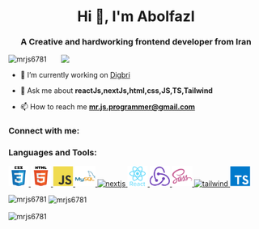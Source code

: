 <h1 align="center">Hi 👋, I'm Abolfazl</h1>
<h3 align="center">A Creative and hardworking frontend developer from Iran</h3>
<img src="https://www.google.com/url?sa=i&url=https%3A%2F%2Foutlane.co%2Fnow%2Fnew-shot-programmer-animation%2F&psig=AOvVaw1b61JfgER5v61RHcIlam9L&ust=1705915015147000&source=images&cd=vfe&opi=89978449&ved=2ahUKEwiymp3lku6DAxXJk_0HHUCGA0sQjRx6BAgAEBY](https://dribbble.com/shots/3848914-Programmer-Thomas" alt'Coding' align="right" width="400" />

<p align="left"> <img src="https://komarev.com/ghpvc/?username=mrjs6781&label=Profile%20views&color=0e75b6&style=flat" alt="mrjs6781" /> </p>

- 🔭 I’m currently working on [Digbri](https://digbri.io)

- 💬 Ask me about **reactJs,nextJs,html,css,JS,TS,Tailwind**

- 📫 How to reach me **mr.js.programmer@gmail.com**

<h3 align="left">Connect with me:</h3>
<p align="left">
</p>

<h3 align="left">Languages and Tools:</h3>
<p align="left"> <a href="https://www.w3schools.com/css/" target="_blank" rel="noreferrer"> <img src="https://raw.githubusercontent.com/devicons/devicon/master/icons/css3/css3-original-wordmark.svg" alt="css3" width="40" height="40"/> </a> <a href="https://www.w3.org/html/" target="_blank" rel="noreferrer"> <img src="https://raw.githubusercontent.com/devicons/devicon/master/icons/html5/html5-original-wordmark.svg" alt="html5" width="40" height="40"/> </a> <a href="https://developer.mozilla.org/en-US/docs/Web/JavaScript" target="_blank" rel="noreferrer"> <img src="https://raw.githubusercontent.com/devicons/devicon/master/icons/javascript/javascript-original.svg" alt="javascript" width="40" height="40"/> </a> <a href="https://www.mysql.com/" target="_blank" rel="noreferrer"> <img src="https://raw.githubusercontent.com/devicons/devicon/master/icons/mysql/mysql-original-wordmark.svg" alt="mysql" width="40" height="40"/> </a> <a href="https://nextjs.org/" target="_blank" rel="noreferrer"> <img src="https://cdn.worldvectorlogo.com/logos/nextjs-2.svg" alt="nextjs" width="40" height="40"/> </a> <a href="https://reactjs.org/" target="_blank" rel="noreferrer"> <img src="https://raw.githubusercontent.com/devicons/devicon/master/icons/react/react-original-wordmark.svg" alt="react" width="40" height="40"/> </a> <a href="https://redux.js.org" target="_blank" rel="noreferrer"> <img src="https://raw.githubusercontent.com/devicons/devicon/master/icons/redux/redux-original.svg" alt="redux" width="40" height="40"/> </a> <a href="https://sass-lang.com" target="_blank" rel="noreferrer"> <img src="https://raw.githubusercontent.com/devicons/devicon/master/icons/sass/sass-original.svg" alt="sass" width="40" height="40"/> </a> <a href="https://tailwindcss.com/" target="_blank" rel="noreferrer"> <img src="https://www.vectorlogo.zone/logos/tailwindcss/tailwindcss-icon.svg" alt="tailwind" width="40" height="40"/> </a> <a href="https://www.typescriptlang.org/" target="_blank" rel="noreferrer"> <img src="https://raw.githubusercontent.com/devicons/devicon/master/icons/typescript/typescript-original.svg" alt="typescript" width="40" height="40"/> </a> </p>

<p><img align="left" src="https://github-readme-stats.vercel.app/api/top-langs?username=mrjs6781&show_icons=true&locale=en&layout=compact" alt="mrjs6781" /></p>

<p>&nbsp;<img align="center" src="https://github-readme-stats.vercel.app/api?username=mrjs6781&show_icons=true&locale=en" alt="mrjs6781" /></p>

<p><img align="center" src="https://github-readme-streak-stats.herokuapp.com/?user=mrjs6781&" alt="mrjs6781" /></p>
